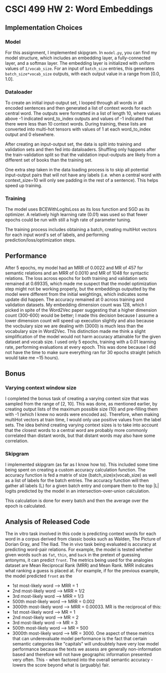 # CSCI 499 HW 2: Word Embeddings

## Implementation Choices

### Model

For this assignment, I implemented skipgram. In `model.py`, you can find my model structure, which includes an embedding layer, a fully-connected layer, and a softmax layer. The embedding layer is initialized with uniform values of `1/vocab_size`. For an input of `batch_size` entries, this generates `batch_size*vocab_size` outputs, with each output value in a range from [0.0, 1.0].

### Dataloader

To create an initial input-output set, I looped through all words in all encoded sentences and then generated a list of context words for each central word. The outputs were formatted in a list of length 10, where values above -1 indicated word_to_index outputs and values of -1 indicated that there were less than 10 context words. During training, these lists are converted into multi-hot tensors with values of 1 at each word_to_index output and 0 elsewhere.

After creating an input-output set, the data is split into training and validation sets and then fed into dataloaders. Shuffling only happens after the train-validation split so that the validation input-outputs are likely from a different set of books than the training set.

One extra step taken in the data loading process is to skip all potential input-output pairs that will not have any labels (i.e. when a central word with context_size=10 will only see padding in the rest of a sentence). This helps speed up training.

### Training

The model uses BCEWithLogitsLoss as its loss function and SGD as its optimizer. A relatively high learning rate (0.01) was used so that fewer epochs could be run with still a high rate of parameter tuning.

The training process includes obtaining a batch, creating multiHot vectors for each input word's set of labels, and performing prediction/loss/optimization steps.

## Performance

After 5 epochs, my model had an MRR of 0.0022 and MR of 457 for semantic relations and an MRR of 0.0010 and MR of 1048 for syntactic relations.
The loss across epochs for both training and validation sets remained at 0.69335, which made me suspect that the model optimization step might not be working properly, but the embeddings outputted by the model were different from the initial weightings, which indicates some update did happen. The accuracy remained at 0 across training and validation datasets.
My embedding dimension count was 128, which I picked in spite of the Word2Vec paper suggesting that a higher dimension count (300-600) would be better; I made this decision because I assume a lower dimension count will speed up execution slightly and also because the vocbulary size we are dealing with (3000) is much less than the vocabulary size in Word2Vec. This distinction made me think a slight simplification of the model would not harm accuracy attainable for the given dataset and vocab size.
I used only 5 epochs, training with a 0.01 learning rate, performing evaluations at every epoch. This was done because I did not have the time to make sure everything ran for 30 epochs straight (which would take me ~15 hours).

## Bonus

### Varying context window size

I completed the bonus task of creating a varying context size that was sampled from the range of [2, 10]. This was done, as mentioned earlier, by creating output lists of the maximum possible size (10) and pre-filling them with -1 (which I knew no words were encoded as). Therefore, when making multiHot vectors at train time, I would only use positive values from the label sets. The idea behind creating varying context sizes is to take into account that the closest words to a central word are probably more commonly correlated than distant words, but that distant words may also have some correlation.

### Skipgram

I implemented skipgram (as far as I know how to). This included some time being spent on creating a custom accuracy calculation function. The accuracy function is fed a matrix of size (batch_size)x(vocab_size) as well as a list of labels for the batch entries. The accuracy function will then gather all labels (L) for a given batch entry and compare them to the top |L| logits predicted by the model in an intersection-over-union calculation.

This calculation is done for every batch and then the average over the epoch is calculated.

## Analysis of Released Code

The in vitro task involved in this code is predicting context words for each word in a corpus derived from classic books such as Walden, The Picture of Dorian Gray, and The Iliad. The in vivo task being evaluated is accuracy at predicting word-pair relations. For example, the model is tested whether given words such as `fat`, `thin`, and `back` in the pretext of guessing antonyms, it can predict `front`. The metrics being used for the analogies dataset are Mean Reciprocal Rank (MRR) and Mean Rank. MRR indicates what ranking a guess is placed at. For example, if for the previous example, the model predicted `front` as the

- 1st most-likely word --> MRR = 1
- 2nd most-likely word --> MRR = 1/2
- 3rd most-likely word --> MRR = 1/3
- 500th most-likely word --> MRR = 0.002
- 3000th most-likely word --> MRR = 0.00033.
  MR is the reciprocal of this:
- 1st most-likely word --> MR = 1
- 2nd most-likely word --> MR = 2
- 3rd most-likely word --> MR = 3
- 500th most-likely word --> MR = 500
- 3000th most-likely word --> MR = 3000.
  One aspect of these metrics that can underevaluate model performance is the fact that certain semantic categories like "capitals" will undoubtely have very low model performance because the texts we assess are generally non-information based and therefore will not have geographic information presented very often. This - when factored into the overall semantic accuracy - lowers the score beyond what is (arguably) fair.
